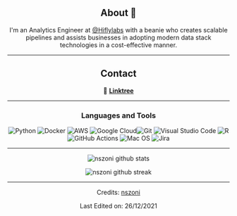 <div align="center">
  
## About 👋
I'm an Analytics Engineer at [@Hiflylabs](https://www.hiflylabs.com) with a beanie who creates scalable pipelines and assists businesses in adopting modern data stack technologies in a cost-effective manner.
 
-------------------

## Contact

🌳 **[Linktree](https://linktr.ee/nsonny)**

-------------------

### Languages and Tools  
![Python](https://img.shields.io/badge/python-%2314354C.svg?style=for-the-badge&logo=python&logoColor=white) ![Docker](https://img.shields.io/badge/docker-%230db7ed.svg?style=for-the-badge&logo=docker&logoColor=white) ![AWS](https://img.shields.io/badge/AWS-%23FF9900.svg?style=for-the-badge&logo=amazon-aws&logoColor=white) ![Google Cloud](https://img.shields.io/badge/GoogleCloud-%234285F4.svg?style=for-the-badge&logo=google-cloud&logoColor=white)![Git](https://img.shields.io/badge/git-%23F05033.svg?style=for-the-badge&logo=git&logoColor=white) ![Visual Studio Code](https://img.shields.io/badge/VisualStudioCode-0078d7.svg?style=for-the-badge&logo=visual-studio-code&logoColor=white) ![R](https://img.shields.io/badge/r-%23276DC3.svg?style=for-the-badge&logo=r&logoColor=white) ![GitHub Actions](https://img.shields.io/badge/githubactions-%232671E5.svg?style=for-the-badge&logo=githubactions&logoColor=white) ![Mac OS](https://img.shields.io/badge/mac%20os-000000?style=for-the-badge&logo=macos&logoColor=F0F0F0) ![Jira](https://img.shields.io/badge/jira-%230A0FFF.svg?style=for-the-badge&logo=jira&logoColor=white)
  
-------------------
  
![nszoni github stats](https://github-readme-stats.vercel.app/api?username=nszoni&show_icons=true&theme=radical&count_private=true&include_all_commits=true)

![nszoni github streak](https://github-readme-streak-stats.herokuapp.com/?user=nszoni&theme=radical&include_all_commits=true&count_private=true)

 <div>

-----
Credits: [nszoni](https://github.com/nszoni)

Last Edited on: 26/12/2021
